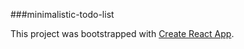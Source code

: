 
###minimalistic-todo-list


This project was bootstrapped with [Create React App](https://github.com/facebookincubator/create-react-app).
